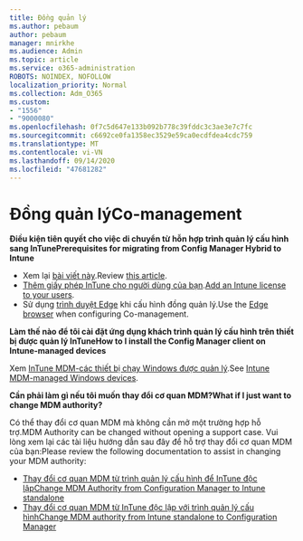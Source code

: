 ```yaml
---
title: Đồng quản lý
ms.author: pebaum
author: pebaum
manager: mnirkhe
ms.audience: Admin
ms.topic: article
ms.service: o365-administration
ROBOTS: NOINDEX, NOFOLLOW
localization_priority: Normal
ms.collection: Adm_O365
ms.custom:
- "1556"
- "9000080"
ms.openlocfilehash: 0f7c5d647e133b092b778c39fddc3c3ae3e7c7fc
ms.sourcegitcommit: c6692ce0fa1358ec3529e59ca0ecdfdea4cdc759
ms.translationtype: MT
ms.contentlocale: vi-VN
ms.lasthandoff: 09/14/2020
ms.locfileid: "47681282"
---
```

# <a name="co-management"></a><span data-ttu-id="9d31c-102">Đồng quản lý</span><span class="sxs-lookup"><span data-stu-id="9d31c-102">Co-management</span></span>

<span data-ttu-id="9d31c-103">**Điều kiện tiên quyết cho việc di chuyển từ hỗn hợp trình quản lý cấu hình sang InTune**</span><span class="sxs-lookup"><span data-stu-id="9d31c-103">**Prerequisites for migrating from Config Manager Hybrid to Intune**</span></span>

- <span data-ttu-id="9d31c-104">Xem lại [bài viết này](https://docs.microsoft.com/configmgr/mdm/deploy-use/migrate-hybridmdm-to-intunesa).</span><span class="sxs-lookup"><span data-stu-id="9d31c-104">Review [this article](https://docs.microsoft.com/configmgr/mdm/deploy-use/migrate-hybridmdm-to-intunesa).</span></span>
- <span data-ttu-id="9d31c-105">[Thêm giấy phép InTune cho người dùng của bạn](https://docs.microsoft.com/intune/licenses-assign).</span><span class="sxs-lookup"><span data-stu-id="9d31c-105">[Add an Intune license to your users](https://docs.microsoft.com/intune/licenses-assign).</span></span>
- <span data-ttu-id="9d31c-106">Sử dụng [trình duyệt Edge](https://www.microsoft.com/windows/microsoft-edge) khi cấu hình đồng quản lý.</span><span class="sxs-lookup"><span data-stu-id="9d31c-106">Use the [Edge browser](https://www.microsoft.com/windows/microsoft-edge) when configuring Co-management.</span></span>

<span data-ttu-id="9d31c-107">**Làm thế nào để tôi cài đặt ứng dụng khách trình quản lý cấu hình trên thiết bị được quản lý InTune**</span><span class="sxs-lookup"><span data-stu-id="9d31c-107">**How to I install the Config Manager client on Intune-managed devices**</span></span>

<span data-ttu-id="9d31c-108">Xem [InTune MDM-các thiết bị chạy Windows được quản lý](https://docs.microsoft.com/configmgr/core/clients/deploy/deploy-clients-to-windows-computers#bkmk_mdm).</span><span class="sxs-lookup"><span data-stu-id="9d31c-108">See [Intune MDM-managed Windows devices](https://docs.microsoft.com/configmgr/core/clients/deploy/deploy-clients-to-windows-computers#bkmk_mdm).</span></span>

<span data-ttu-id="9d31c-109">**Cần phải làm gì nếu tôi muốn thay đổi cơ quan MDM?**</span><span class="sxs-lookup"><span data-stu-id="9d31c-109">**What if I just want to change MDM authority?**</span></span>

<span data-ttu-id="9d31c-110">Có thể thay đổi cơ quan MDM mà không cần mở một trường hợp hỗ trợ.</span><span class="sxs-lookup"><span data-stu-id="9d31c-110">MDM Authority can be changed without opening a support case.</span></span> <span data-ttu-id="9d31c-111">Vui lòng xem lại các tài liệu hướng dẫn sau đây để hỗ trợ thay đổi cơ quan MDM của bạn:</span><span class="sxs-lookup"><span data-stu-id="9d31c-111">Please review the following documentation to assist in changing your MDM authority:</span></span>

- [<span data-ttu-id="9d31c-112">Thay đổi cơ quan MDM từ trình quản lý cấu hình để InTune độc lập</span><span class="sxs-lookup"><span data-stu-id="9d31c-112">Change MDM Authority from Configuration Manager to Intune standalone</span></span>](https://docs.microsoft.com/configmgr/mdm/deploy-use/migrate-change-mdm-authority)
- [<span data-ttu-id="9d31c-113">Thay đổi cơ quan MDM từ InTune độc lập với trình quản lý cấu hình</span><span class="sxs-lookup"><span data-stu-id="9d31c-113">Change MDM authority from Intune standalone to Configuration Manager</span></span>](https://docs.microsoft.com/configmgr/mdm/deploy-use/change-mdm-authority)
